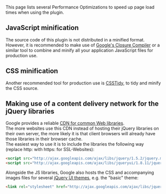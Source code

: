 This page lists several Performance Optimizations to speed up page load times when using the plugin.

## JavaScript minification
The source code of this plugin is not distributed in a minified format.  
However, it is recommended to make use of [Google's Closure Compiler](http://code.google.com/closure/compiler/) or a similar tool to combine and minify all your application JavaScript files for production use.

## CSS minification
Another recommended tool for production use is [CSSTidy](http://csstidy.sourceforge.net/), to tidy and minify the CSS source.

## Making use of a content delivery network for the jQuery libraries
Google provides a reliable [CDN for common Web libraries](http://code.google.com/apis/libraries/devguide.html).  
The more websites use this CDN instead of hosting their jQuery libraries on their own server, the more likely it is that client browsers will already have those libraries in their browser cache.  
The easiest way to use it is to include the libraries the following way (replace http: with https: for SSL-Websites):
```html
<script src="http://ajax.googleapis.com/ajax/libs/jquery/1.5.2/jquery.min.js"></script>
<script src="http://ajax.googleapis.com/ajax/libs/jqueryui/1.8.11/jquery-ui.min.js"></script>
```

Alongside the JS libraries, Google also hosts the CSS and accompanying images files for several [jQuery UI themes](http://jqueryui.com/themeroller/), e.g. the "basic" theme:
```html
<link rel="stylesheet" href="http://ajax.googleapis.com/ajax/libs/jqueryui/1.8.11/themes/base/jquery-ui.css">
```